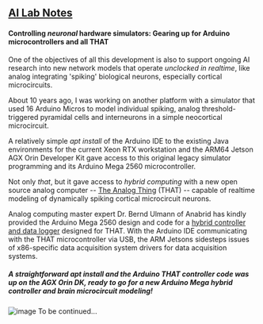 ## <u>AI Lab Notes</u>

#### **Controlling *neuronal* hardware simulators:** Gearing up for Arduino microcontrollers and all **THAT**

One of the objectives of all this development is also to support ongoing AI research into new network models that operate *unclocked in realtime*, like analog integrating 'spiking' biological neurons, especially cortical microcircuits. 

About 10 years ago, I was working on another platform with a simulator that used 16 Arduino Micros to model individual spiking, analog threshold-triggered pyramidal cells and interneurons in a simple neocortical microcircuit.  

A relatively simple *apt install* of the Arduino IDE to the existing Java environments for the current Xeon RTX workstation and the ARM64 Jetson AGX Orin Developer Kit gave access to this original legacy simulator programming and its Arduino Mega 2560 microcontroller.

Not only *that*, but it gave access to *hybrid computing* with a new open source analog computer -- [The Analog Thing](https://the-analog-thing.org/wiki/) (THAT) -- capable of realtime modeling of dynamically spiking cortical microcircuit neurons.  

Analog computing master expert Dr. Bernd Ulmann of Anabrid has kindly provided the Arduino Mega 2560 design and code for a [hybrid controller and data logger](https://github.com/anabrid/hardware/tree/main/the-analog-thing/arduino_2650_hybrid_controller) designed for THAT.  With the Arduino IDE  communicating with the THAT microcontroller via USB, the ARM Jetsons sidesteps issues of x86-specific data acquisition system drivers for data acquisition systems.


##### A straightforward apt install and the Arduino THAT controller code was up on the AGX Orin DK, ready to go for a new Arduino Mega hybrid controller and brain microcircuit modeling!
![image](https://user-images.githubusercontent.com/71346897/209422743-8bd2314a-04fa-46f0-9b8c-a72afa013f2d.png)
To be continued...
